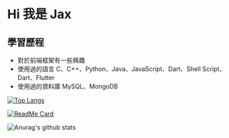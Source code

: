 # Hi 我是 Jax

## 學習歷程

- 對於前端框架有一些興趣
- 使用過的語言 C、C++、Python、Java、JavaScript、Dart、Shell Script、Dart、Flutter
- 使用過的資料庫 MySQL、MongoDB

[![Top Langs](https://github-readme-stats.vercel.app/api/top-langs/?username=cvecve147)](https://github.com/anuraghazra/github-readme-stats)

[![ReadMe Card](https://github-readme-stats.vercel.app/api/pin/?username=cvecve147&repo=vuepress-notes)](https://github.com/cvecve147/vuepress-notes)

![Anurag's github stats](https://github-readme-stats.vercel.app/api?username=cvecve147&show_icons=true)
